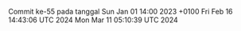 Commit ke-55 pada tanggal Sun Jan 01 14:00 2023 +0100
Fri Feb 16 14:43:06 UTC 2024
Mon Mar 11 05:10:39 UTC 2024
